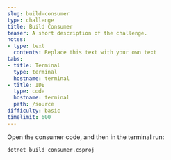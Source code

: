 ```yaml
---
slug: build-consumer
type: challenge
title: Build Consumer
teaser: A short description of the challenge.
notes:
- type: text
  contents: Replace this text with your own text
tabs:
- title: Terminal
  type: terminal
  hostname: terminal
- title: IDE
  type: code
  hostname: terminal
  path: /source
difficulty: basic
timelimit: 600
---
```


Open the consumer code, and then in the terminal run:

```
dotnet build consumer.csproj
```
